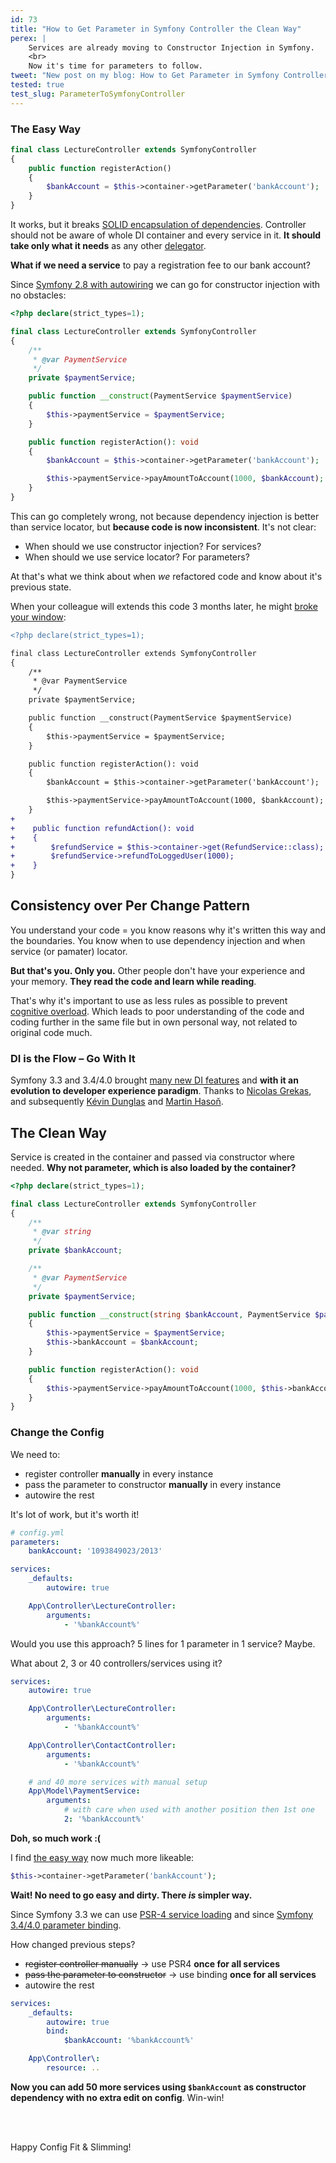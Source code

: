 ```yaml
---
id: 73
title: "How to Get Parameter in Symfony Controller the Clean Way"
perex: |
    Services are already moving to Constructor Injection in Symfony.
    <br>
    Now it's time for parameters to follow.
tweet: "New post on my blog: How to Get Parameter in Symfony Controller the Clean Way #symfony #php #di"
tested: true
test_slug: ParameterToSymfonyController
---
```



### The Easy Way

```php
final class LectureController extends SymfonyController
{
    public function registerAction()
    {
        $bankAccount = $this->container->getParameter('bankAccount');
    }
}
```

It works, but it breaks [SOLID encapsulation of dependencies](https://github.com/jupeter/clean-code-php#solid). Controller should not be aware of whole DI container and every service in it. **It should take only what it needs** as any other [delegator](/blog/2018/01/08/clean-and-decoupled-controllers-commands-and-event-subscribers-once-and-for-all-with-delegator-pattern/#delegator-pattern-to-the-strike-rescue-strike-prevention).

**What if we need a service** to pay a registration fee to our bank account?

Since [Symfony 2.8 with autowiring](https://symfony.com/blog/new-in-symfony-2-8-service-auto-wiring) we can go for constructor injection with no obstacles:

```php
<?php declare(strict_types=1);

final class LectureController extends SymfonyController
{
    /**
     * @var PaymentService
     */
    private $paymentService;

    public function __construct(PaymentService $paymentService)
    {
        $this->paymentService = $paymentService;
    }

    public function registerAction(): void
    {
        $bankAccount = $this->container->getParameter('bankAccount');

        $this->paymentService->payAmountToAccount(1000, $bankAccount);
    }
}
```

This can go completely wrong, not because dependency injection is better than service locator, but **because code is now inconsistent**. It's not clear:

- When should we use constructor injection? For services?
- When should we use service locator? For parameters?

At that's what we think about when *we* refactored code and know about it's previous state.

When your colleague will extends this code 3 months later, he might [broke your window](https://blog.codinghorror.com/the-broken-window-theory/):

```diff
<?php declare(strict_types=1);

final class LectureController extends SymfonyController
{
    /**
     * @var PaymentService
     */
    private $paymentService;

    public function __construct(PaymentService $paymentService)
    {
        $this->paymentService = $paymentService;
    }

    public function registerAction(): void
    {
        $bankAccount = $this->container->getParameter('bankAccount');

        $this->paymentService->payAmountToAccount(1000, $bankAccount);
    }
+
+    public function refundAction(): void
+    {
+        $refundService = $this->container->get(RefundService::class);
+        $refundService->refundToLoggedUser(1000);
+    }
}
```

## Consistency over Per Change Pattern

You understand your code = you know reasons why it's written this way and the boundaries. You know when to use dependency injection and when service (or pamater) locator.

**But that's you. Only you.** Other people don't have your experience and your memory. **They read the code and learn while reading**.

That's why it's important to use as less rules as possible to prevent [cognitive overload](https://chrismm.com/blog/writing-good-code-reduce-the-cognitive-load/). Which leads to poor understanding of the code and coding further in the same file but in own personal way, not related to original code much.

### DI is the Flow &ndash; Go With It

Symfony 3.3 and 3.4/4.0 brought [many new DI features](/blog/2017/05/07/how-to-refactor-to-new-dependency-injection-features-in-symfony-3-3/) and **with it an evolution to developer experience paradigm**. Thanks to [Nicolas Grekas](https://github.com/nicolas-grekas), and subsequently [Kévin Dunglas](https://github.com/dunglas) and [Martin Hasoň](https://github.com/hason).

## The Clean Way

Service is created in the container and passed via constructor where needed.
**Why not parameter, which is also loaded by the container?**

```php
<?php declare(strict_types=1);

final class LectureController extends SymfonyController
{
    /**
     * @var string
     */
    private $bankAccount;

    /**
     * @var PaymentService
     */
    private $paymentService;

    public function __construct(string $bankAccount, PaymentService $paymentService)
    {
        $this->paymentService = $paymentService;
        $this->bankAccount = $bankAccount;
    }

    public function registerAction(): void
    {
        $this->paymentService->payAmountToAccount(1000, $this->bankAccount);
    }
}
```

### Change the Config

We need to:

- register controller **manually** in every instance
- pass the parameter to constructor **manually** in every instance
- autowire the rest

It's lot of work, but it's worth it!

```yaml
# config.yml
parameters:
    bankAccount: '1093849023/2013'

services:
    _defaults:
        autowire: true

    App\Controller\LectureController:
        arguments:
            - '%bankAccount%'
```

Would you use this approach? 5 lines for 1 parameter in 1 service? Maybe.

What about 2, 3 or 40 controllers/services using it?

```yaml
services:
    autowire: true

    App\Controller\LectureController:
        arguments:
            - '%bankAccount%'

    App\Controller\ContactController:
        arguments:
            - '%bankAccount%'

    # and 40 more services with manual setup
    App\Model\PaymentService:
        arguments:
            # with care when used with another position then 1st one
            2: '%bankAccount%'
```

**Doh, so much work :(**

I find [the easy way](#the-easy-way) now much more likeable:

```php
$this->container->getParameter('bankAccount');
```

**Wait! No need to go easy and dirty. There *is* simpler way.**

Since Symfony 3.3 we can use [PSR-4 service loading](/blog/2017/05/07/how-to-refactor-to-new-dependency-injection-features-in-symfony-3-3/#4-use-psr-4-based-service-autodiscovery-and-registration/) and since [Symfony 3.4/4.0 parameter binding](https://symfony.com/blog/new-in-symfony-3-4-local-service-binding).

How changed previous steps?

- <strike>register controller manually</strike> → use PSR4 **once for all services**
- <strike>pass the parameter to constructor</strike> → use binding **once for all services**
- autowire the rest

```yaml
services:
    _defaults:
        autowire: true
        bind:
            $bankAccount: '%bankAccount%'

    App\Controller\:
        resource: ..
```

**Now you can add 50 more services using `$bankAccount` as constructor dependency with no extra edit on config**. Win-win!

<br><br>

Happy Config Fit & Slimming!
